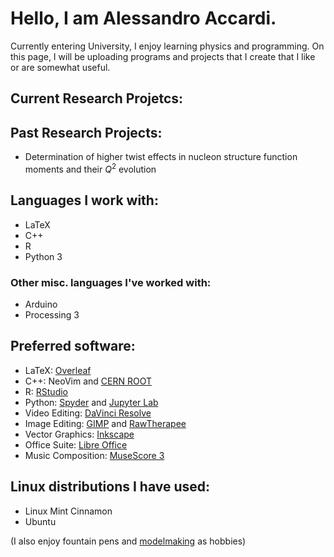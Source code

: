 # Hello, I am Alessandro Accardi.

Currently entering University, I enjoy learning physics and programming. On this page, I will be uploading programs and projects that I create that I like or are somewhat useful.

## Current Research Projetcs:

## Past Research Projects:
- Determination of higher twist effects in nucleon structure function moments and their $Q^2$ evolution

## Languages I work with:
- LaTeX
- C++
- R
- Python 3
### Other misc. languages I've worked with:
- Arduino
- Processing 3

## Preferred software:
- LaTeX: [Overleaf](https://www.overleaf.com/learn)
- C++: NeoVim and [CERN ROOT](https://root.cern/)
- R: [RStudio](https://posit.co/download/rstudio-desktop/)
- Python: [Spyder](spyder-ide.org) and [Jupyter Lab](https://blog.jupyter.org/jupyterlab-is-ready-for-users-5a6f039b8906)
- Video Editing: [DaVinci Resolve](https://www.blackmagicdesign.com/products/davinciresolve)
- Image Editing: [GIMP](https://www.gimp.org/) and [RawTherapee](https://www.rawtherapee.com/)
- Vector Graphics: [Inkscape](https://inkscape.org/)
- Office Suite: [Libre Office](https://www.libreoffice.org/)
- Music Composition: [MuseScore 3](https://musescore.org/en/3.0)

## Linux distributions I have used:
- Linux Mint Cinnamon
- Ubuntu

(I also enjoy fountain pens and [modelmaking](https://www.instagram.com/rougepilot/) as hobbies)
